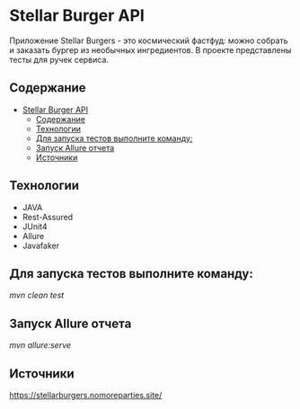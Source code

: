 # Stellar Burger API
Приложение Stellar Burgers - это космический фастфуд: можно собрать и заказать бургер из необычных ингредиентов.
В проекте представлены тесты для ручек сервиса.

## Содержание
- [Stellar Burger API](#stellar-burger-api)
  - [Содержание](#содержание)
  - [Технологии](#технологии)
  - [Для запуска тестов выполните команду:](#для-запуска-тестов-выполните-команду)
  - [Запуск Allure отчета](#запуск-allure-отчета)
  - [Источники](#источники)

## Технологии
- JAVA
- Rest-Assured
- JUnit4
- Allure
- Javafaker

## Для запуска тестов выполните команду:
*mvn clean test*

## Запуск Allure отчета
*mvn allure:serve*

## Источники
https://stellarburgers.nomoreparties.site/
